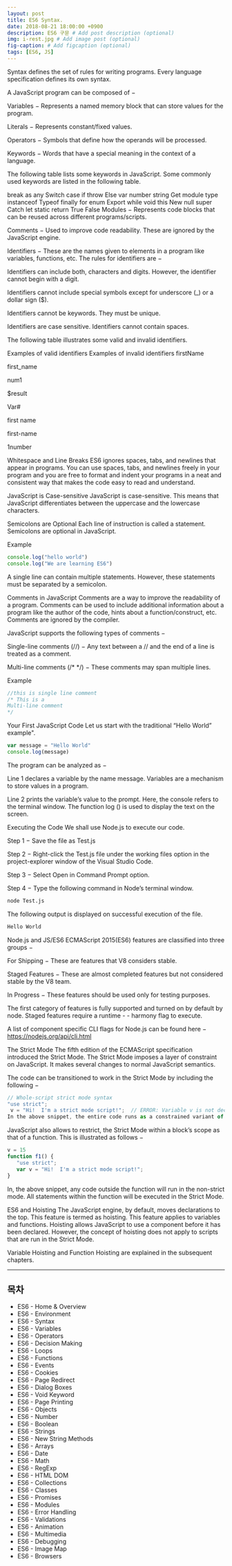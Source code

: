 ```yaml
---
layout: post
title: ES6 Syntax.
date: 2018-08-21 18:00:00 +0900
description: ES6 구문 # Add post description (optional)
img: i-rest.jpg # Add image post (optional)
fig-caption: # Add figcaption (optional)
tags: [ES6, JS]
---
```


Syntax defines the set of rules for writing programs. Every language specification defines its own syntax.

A JavaScript program can be composed of −

Variables − Represents a named memory block that can store values for the program.

Literals − Represents constant/fixed values.

Operators − Symbols that define how the operands will be processed.

Keywords − Words that have a special meaning in the context of a language.

The following table lists some keywords in JavaScript. Some commonly used keywords are listed in the following table.

break	as	any	Switch
case	if	throw	Else
var	number	string	Get
module	type	instanceof	Typeof
finally	for	enum	Export
while	void	this	New
null	super	Catch	let
static	return	True	False
Modules − Represents code blocks that can be reused across different programs/scripts.

Comments − Used to improve code readability. These are ignored by the JavaScript engine.

Identifiers − These are the names given to elements in a program like variables, functions, etc. The rules for identifiers are −

Identifiers can include both, characters and digits. However, the identifier cannot begin with a digit.

Identifiers cannot include special symbols except for underscore (_) or a dollar sign ($).

Identifiers cannot be keywords. They must be unique.

Identifiers are case sensitive. Identifiers cannot contain spaces.

The following table illustrates some valid and invalid identifiers.

Examples of valid identifiers	Examples of invalid identifiers
firstName

first_name

num1

$result

Var#

first name

first-name

1number

Whitespace and Line Breaks
ES6 ignores spaces, tabs, and newlines that appear in programs. You can use spaces, tabs, and newlines freely in your program and you are free to format and indent your programs in a neat and consistent way that makes the code easy to read and understand.

JavaScript is Case-sensitive
JavaScript is case-sensitive. This means that JavaScript differentiates between the uppercase and the lowercase characters.

Semicolons are Optional
Each line of instruction is called a statement. Semicolons are optional in JavaScript.

Example
```js
console.log("hello world") 
console.log("We are learning ES6") 
```
A single line can contain multiple statements. However, these statements must be separated by a semicolon.

Comments in JavaScript
Comments are a way to improve the readability of a program. Comments can be used to include additional information about a program like the author of the code, hints about a function/construct, etc. Comments are ignored by the compiler.

JavaScript supports the following types of comments −

Single-line comments (//) − Any text between a // and the end of a line is treated as a comment.

Multi-line comments (/* */) − These comments may span multiple lines.

Example
```js
//this is single line comment  
/* This is a  
Multi-line comment 
*/
```
Your First JavaScript Code
Let us start with the traditional “Hello World” example".
```js
var message = "Hello World" 
console.log(message)
```
The program can be analyzed as −

Line 1 declares a variable by the name message. Variables are a mechanism to store values in a program.

Line 2 prints the variable’s value to the prompt. Here, the console refers to the terminal window. The function log () is used to display the text on the screen.

Executing the Code
We shall use Node.js to execute our code.

Step 1 − Save the file as Test.js

Step 2 − Right-click the Test.js file under the working files option in the project-explorer window of the Visual Studio Code.

Step 3 − Select Open in Command Prompt option.

Step 4 − Type the following command in Node’s terminal window.
```bash
node Test.js 
```
The following output is displayed on successful execution of the file.
```bash
Hello World
```
Node.js and JS/ES6
ECMAScript 2015(ES6) features are classified into three groups −

For Shipping − These are features that V8 considers stable.

Staged Features − These are almost completed features but not considered stable by the V8 team.

In Progress − These features should be used only for testing purposes.

The first category of features is fully supported and turned on by default by node. Staged features require a runtime - - harmony flag to execute.

A list of component specific CLI flags for Node.js can be found here − https://nodejs.org/api/cli.html

The Strict Mode
The fifth edition of the ECMAScript specification introduced the Strict Mode. The Strict Mode imposes a layer of constraint on JavaScript. It makes several changes to normal JavaScript semantics.

The code can be transitioned to work in the Strict Mode by including the following −
```js
// Whole-script strict mode syntax 
"use strict"; 
 v = "Hi!  I'm a strict mode script!";  // ERROR: Variable v is not declared
In the above snippet, the entire code runs as a constrained variant of JavaScript.
```
JavaScript also allows to restrict, the Strict Mode within a block’s scope as that of a function. This is illustrated as follows −
```js
v = 15 
function f1() { 
   "use strict"; 
   var v = "Hi!  I'm a strict mode script!"; 
}
```
In, the above snippet, any code outside the function will run in the non-strict mode. All statements within the function will be executed in the Strict Mode.

ES6 and Hoisting
The JavaScript engine, by default, moves declarations to the top. This feature is termed as hoisting. This feature applies to variables and functions. Hoisting allows JavaScript to use a component before it has been declared. However, the concept of hoisting does not apply to scripts that are run in the Strict Mode.

Variable Hoisting and Function Hoisting are explained in the subsequent chapters.

---
## 목차
- ES6 - Home & Overview
- ES6 - Environment
- ES6 - Syntax
- ES6 - Variables
- ES6 - Operators
- ES6 - Decision Making
- ES6 - Loops
- ES6 - Functions
- ES6 - Events
- ES6 - Cookies
- ES6 - Page Redirect
- ES6 - Dialog Boxes
- ES6 - Void Keyword
- ES6 - Page Printing
- ES6 - Objects
- ES6 - Number
- ES6 - Boolean
- ES6 - Strings
- ES6 - New String Methods
- ES6 - Arrays
- ES6 - Date
- ES6 - Math
- ES6 - RegExp
- ES6 - HTML DOM
- ES6 - Collections
- ES6 - Classes
- ES6 - Promises
- ES6 - Modules
- ES6 - Error Handling
- ES6 - Validations
- ES6 - Animation
- ES6 - Multimedia
- ES6 - Debugging
- ES6 - Image Map
- ES6 - Browsers
